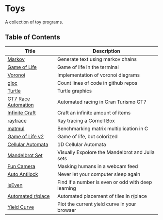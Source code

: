 # Toys

A collection of toy programs.

## Table of Contents

| Title | Description |
| --- | --- |
| [Markov](./markov/README.md) | Generate text using markov chains |
| [Game of Life](./gameOfLife/README.md) | Game of life in the terminal |
| [Voronoi](./voronoi/README.md) | Implementation of voronoi diagrams |
| [gloc](./gloc/README.md) | Count lines of code in github repos |
| [Turtle](./turtle/README.md) | Turtle graphics |
| [GT7 Race Automation](./gt7Racer/README.md) | Automated racing in Gran Turismo GT7 |
| [Infinite Craft](./infinite-craft/README.md) | Craft an infinite amount of items |
| [raytrace](./raytrace/README.md) | Ray tracing a Cornell Box |
| [matmul](./matmul/README.md) | Benchmarking matrix multiplication in C |
| [Game of Life v2](./plane-game/README.md) | Game of life, but colorized |
| [Cellular Automata](./automata/README.md) | 1D Cellular Automata |
| [Mandelbrot Set](./mandelbrot/README.md) | Visually Expolore the Mandelbrot and Julia sets |
| [Fun Camera](./funCamera/README.md) | Masking humans in a webcam feed |
| [Auto Antilock](./antiLockScreen/README.md) | Never let your computer sleep again |
| [isEven](./isEven/README.md) | Find if a number is even or odd with deep learning |
| [Automated r/place](./place/README.md) | Automated placement of tiles in r/place |
| [Yield Curve](./yieldCurve/README.md) | Plot the current yield curve in your browser |
